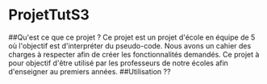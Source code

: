 # ProjetTutS3
##Qu'est ce que ce projet ?
Ce projet est un projet d'école en équipe de 5 où l'objectif est d'interpréter du pseudo-code. Nous avons un cahier des charges à respecter afin de créer les fonctionnalités demandés. Ce projet à pour objectif d'être utilisé par les professeurs de notre écoles afin d'enseigner au premiers années.
##Utilisation
??
